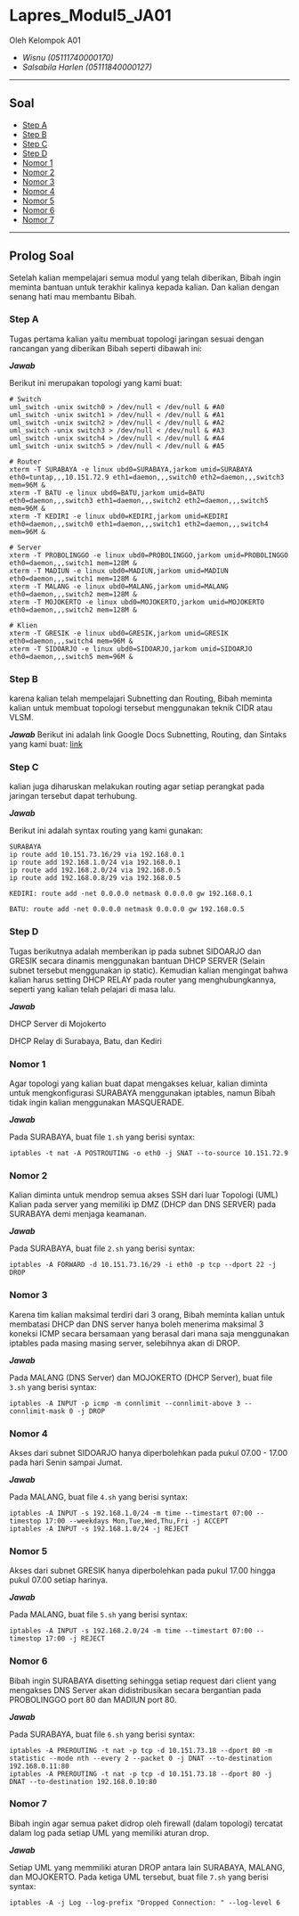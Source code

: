 # Lapres_Modul5_JA01
Oleh Kelompok A01
* _Wisnu (05111740000170)_
* _Salsabila Harlen (05111840000127)_

----------------------------------------------------------------
## Soal
* [Step A](#Step-A)
* [Step B](#Step-B)
* [Step C](#Step-C)
* [Step D](#Step-D)
* [Nomor 1](#Nomor-1)
* [Nomor 2](#Nomor-2)
* [Nomor 3](#Nomor-3)
* [Nomor 4](#Nomor-4)
* [Nomor 5](#Nomor-5)
* [Nomor 6](#Nomor-6)
* [Nomor 7](#Nomor-7)
--------------------------------------------------------------

## Prolog Soal

Setelah kalian mempelajari semua modul yang telah diberikan, Bibah ingin meminta bantuan untuk terakhir kalinya kepada kalian. Dan kalian dengan senang hati mau membantu Bibah.

### Step A

Tugas pertama kalian yaitu membuat topologi jaringan sesuai dengan rancangan yang diberikan Bibah seperti dibawah ini:

_**Jawab**_

Berikut ini merupakan topologi yang kami buat:

```
# Switch
uml_switch -unix switch0 > /dev/null < /dev/null & #A0
uml_switch -unix switch1 > /dev/null < /dev/null & #A1
uml_switch -unix switch2 > /dev/null < /dev/null & #A2
uml_switch -unix switch3 > /dev/null < /dev/null & #A3
uml_switch -unix switch4 > /dev/null < /dev/null & #A4
uml_switch -unix switch5 > /dev/null < /dev/null & #A5

# Router
xterm -T SURABAYA -e linux ubd0=SURABAYA,jarkom umid=SURABAYA eth0=tuntap,,,10.151.72.9 eth1=daemon,,,switch0 eth2=daemon,,,switch3 mem=96M &
xterm -T BATU -e linux ubd0=BATU,jarkom umid=BATU eth0=daemon,,,switch3 eth1=daemon,,,switch2 eth2=daemon,,,switch5 mem=96M &
xterm -T KEDIRI -e linux ubd0=KEDIRI,jarkom umid=KEDIRI eth0=daemon,,,switch0 eth1=daemon,,,switch1 eth2=daemon,,,switch4 mem=96M &

# Server
xterm -T PROBOLINGGO -e linux ubd0=PROBOLINGGO,jarkom umid=PROBOLINGGO eth0=daemon,,,switch1 mem=128M &
xterm -T MADIUN -e linux ubd0=MADIUN,jarkom umid=MADIUN eth0=daemon,,,switch1 mem=128M &
xterm -T MALANG -e linux ubd0=MALANG,jarkom umid=MALANG eth0=daemon,,,switch2 mem=128M &
xterm -T MOJOKERTO -e linux ubd0=MOJOKERTO,jarkom umid=MOJOKERTO eth0=daemon,,,switch2 mem=128M &

# Klien
xterm -T GRESIK -e linux ubd0=GRESIK,jarkom umid=GRESIK eth0=daemon,,,switch4 mem=96M &
xterm -T SIDOARJO -e linux ubd0=SIDOARJO,jarkom umid=SIDOARJO eth0=daemon,,,switch5 mem=96M &

```

### Step B

karena kalian telah mempelajari Subnetting dan Routing, Bibah meminta kalian untuk membuat topologi tersebut menggunakan teknik CIDR atau VLSM.

_**Jawab**_
Berikut ini adalah link Google Docs Subnetting, Routing, dan Sintaks yang kami buat: [link](https://docs.google.com/document/d/13SG1cv-fEjutl0_ULIs_wWu55N2NcJYFy_IHwx6ry78/edit?usp=sharing)

### Step C

kalian juga diharuskan melakukan routing agar setiap perangkat pada jaringan tersebut dapat terhubung.

_**Jawab**_

Berikut ini adalah syntax routing yang kami gunakan:

```
SURABAYA
ip route add 10.151.73.16/29 via 192.168.0.1
ip route add 192.168.1.0/24 via 192.168.0.1
ip route add 192.168.2.0/24 via 192.168.0.5
ip route add 192.168.0.8/29 via 192.168.0.5

KEDIRI: route add -net 0.0.0.0 netmask 0.0.0.0 gw 192.168.0.1

BATU: route add -net 0.0.0.0 netmask 0.0.0.0 gw 192.168.0.5
```

### Step D

Tugas berikutnya adalah memberikan ip pada subnet SIDOARJO dan GRESIK secara dinamis menggunakan bantuan DHCP SERVER (Selain subnet tersebut menggunakan ip static). Kemudian kalian mengingat bahwa kalian harus setting DHCP RELAY pada router yang menghubungkannya, seperti yang kalian telah pelajari di masa lalu.

_**Jawab**_

DHCP Server di Mojokerto

DHCP Relay di Surabaya, Batu, dan Kediri


### Nomor 1

Agar topologi yang kalian buat dapat mengakses keluar, kalian diminta untuk mengkonfigurasi SURABAYA menggunakan iptables, namun Bibah tidak ingin kalian menggunakan MASQUERADE.

_**Jawab**_

Pada SURABAYA, buat file `1.sh` yang berisi syntax:

```
iptables -t nat -A POSTROUTING -o eth0 -j SNAT --to-source 10.151.72.9
```

### Nomor 2

Kalian diminta untuk mendrop semua akses SSH dari luar Topologi (UML) Kalian pada server yang memiliki ip DMZ (DHCP dan DNS SERVER) pada SURABAYA demi menjaga keamanan.

_**Jawab**_

Pada SURABAYA, buat file `2.sh` yang berisi syntax:

```
iptables -A FORWARD -d 10.151.73.16/29 -i eth0 -p tcp --dport 22 -j DROP
```

### Nomor 3

Karena tim kalian maksimal terdiri dari 3 orang, Bibah meminta kalian untuk membatasi DHCP dan DNS server hanya boleh menerima maksimal 3 koneksi ICMP secara bersamaan yang berasal dari mana saja menggunakan iptables pada masing masing server, selebihnya akan di DROP.

_**Jawab**_

Pada MALANG (DNS Server) dan MOJOKERTO (DHCP Server), buat file `3.sh` yang berisi syntax:

```
iptables -A INPUT -p icmp -m connlimit --connlimit-above 3 --connlimit-mask 0 -j DROP
```

### Nomor 4

Akses dari subnet SIDOARJO hanya diperbolehkan pada pukul 07.00 - 17.00 pada hari Senin sampai Jumat.

_**Jawab**_

Pada MALANG, buat file `4.sh` yang berisi syntax:

```
iptables -A INPUT -s 192.168.1.0/24 -m time --timestart 07:00 --timestop 17:00 --weekdays Mon,Tue,Wed,Thu,Fri -j ACCEPT
iptables -A INPUT -s 192.168.1.0/24 -j REJECT
```

### Nomor 5

Akses dari subnet GRESIK hanya diperbolehkan pada pukul 17.00 hingga pukul 07.00 setiap harinya.

_**Jawab**_

Pada MALANG, buat file `5.sh` yang berisi syntax:

```
iptables -A INPUT -s 192.168.2.0/24 -m time --timestart 07:00 --timestop 17:00 -j REJECT
```

### Nomor 6

Bibah ingin SURABAYA disetting sehingga setiap request dari client yang mengakses DNS Server akan didistribusikan secara bergantian pada PROBOLINGGO port 80 dan MADIUN port 80.

_**Jawab**_

Pada SURABAYA, buat file `6.sh` yang berisi syntax:

```
iptables -A PREROUTING -t nat -p tcp -d 10.151.73.18 --dport 80 -m statistic --mode nth --every 2 --packet 0 -j DNAT --to-destination 192.168.0.11:80
iptables -A PREROUTING -t nat -p tcp -d 10.151.73.18 --dport 80 -j DNAT --to-destination 192.168.0.10:80
```

### Nomor 7

Bibah ingin agar semua paket didrop oleh firewall (dalam topologi) tercatat dalam log pada setiap UML yang memiliki aturan drop.

_**Jawab**_

Setiap UML yang memmiliki aturan DROP antara lain SURABAYA, MALANG, dan MOJOKERTO. Pada ketiga UML tersebut, buat file `7.sh` yang berisi syntax:

```
iptables -A -j Log --log-prefix "Dropped Connection: " --log-level 6
```
